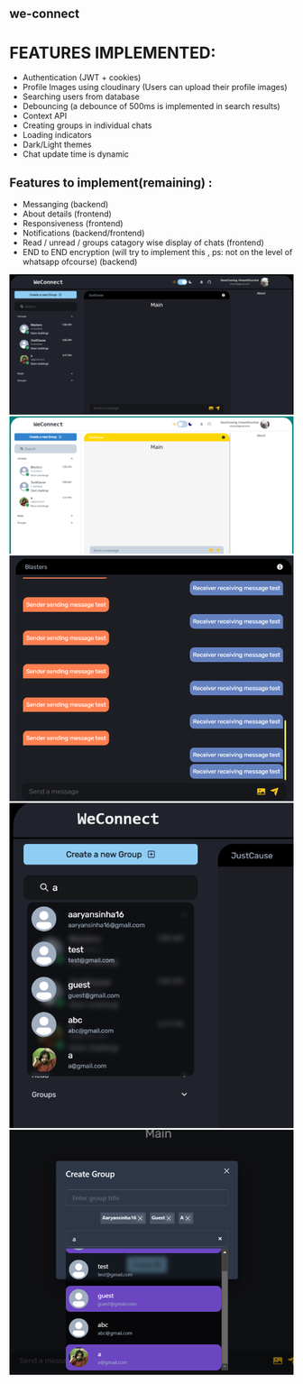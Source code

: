 ## we-connect
# FEATURES IMPLEMENTED:
* Authentication (JWT + cookies)
* Profile Images using cloudinary (Users can upload their profile images)
* Searching users from database 
* Debouncing (a debounce of 500ms is implemented in search results)
* Context API 
* Creating groups in individual chats
* Loading indicators 
* Dark/Light themes
* Chat update time is dynamic

## Features to implement(remaining) : 

* Messanging (backend) 
* About details (frontend)
* Responsiveness (frontend)
* Notifications (backend/frontend)
* Read / unread / groups catagory wise display of chats (frontend)
* END to END encryption (will try to implement this , ps: not on the level of whatsapp ofcourse) (backend)

[![abc][dark]]()
[![lig][light]]()
[![chatP][chatPage]]()
[![src][search]]()
[![grp][group]]()


[dark]: /frontend/src/assets/dark.png
[light]: /frontend/src/assets/light.png
[search]: /frontend/src/assets/search.png
[group]: /frontend/src/assets/group.png
[chatPage]: /frontend/src/assets/chatPage.png
